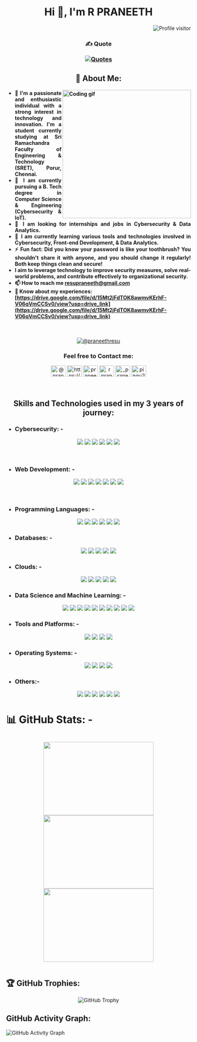 <h1 align="center">Hi 👋, I'm R PRANEETH</h1>

<img align="right" src="https://visitcount.itsvg.in/api?id=resu2003&icon=1&color=4)](https://visitcount.itsvg.in" alt="Profile visitor" /><br>

 <h3 align="center">✍️ Quote 

[![Quotes](https://quotes-github-readme.vercel.app/api?type=horizontal&theme=tokyonight)]()</h3>

## <h2 align="center"> 💫 About Me:</h2>
<h4 align="justify">

<img align="right" width="350" src="https://github.com/resu2003/resu2003/blob/main/cyber.webp" alt="Coding gif" />

- 🔭 I'm a passionate and enthusiastic individual with a strong interest in technology and innovation. I'm a student currently studying at Sri Ramachandra Faculty of Engineering & Technology (SRET), Porur, Chennai.<br>
- 👯 I am currently pursuing a B. Tech degree in Computer Science & Engineering (Cybersecurity & IoT). <br>
- 🤝 I am looking for internships and jobs in Cybersecurity & Data Analytics.<br>
- 🌱 I am currently learning various tools and technologies involved in Cybersecurity, Front-end Development, & Data Analytics.<br>
- ⚡ Fun fact: Did you know your password is like your toothbrush? You shouldn't share it with anyone, and you should change it regularly! Both keep things clean and secure!
- I aim to leverage technology to improve security measures, solve real-world problems, and contribute effectively to organizational security.
- 📫 How to reach me **resupraneeth@gmail.com**
- 📄 Know about my experiences: <br>
[https://drive.google.com/file/d/15Mt2jFdTOK8awmvKErhF-V06qVmCCSv0/view?usp=drive_link](https://drive.google.com/file/d/15Mt2jFdTOK8awmvKErhF-V06qVmCCSv0/view?usp=drive_link)
</h3>
<br>
<p align="center">
  <a href="https://twitter.com/@praneethresu" target="_blank"><img src="https://img.shields.io/twitter/follow/praneethresu?style=social" alt="@praneethresu" /></a>

<h3 align="center">Feel free to Contact me:</h3>
<p align="center">
<a href="https://twitter.com/@praneethresu" target="blank"><img align="center" src="https://raw.githubusercontent.com/rahuldkjain/github-profile-readme-generator/master/src/images/icons/Social/twitter.svg" alt="@praneethresu" height="30" width="40" /></a>
<a href="https://www.linkedin.com/in/r-praneeth-28ba7b252/" target="blank"><img align="center" src="https://raw.githubusercontent.com/rahuldkjain/github-profile-readme-generator/master/src/images/icons/Social/linked-in-alt.svg" alt="https://www.linkedin.com/in/r-praneeth-28ba7b252/" height="30" width="40" /></a>
<a href="https://kaggle.com/praneethresu" target="blank"><img align="center" src="https://raw.githubusercontent.com/rahuldkjain/github-profile-readme-generator/master/src/images/icons/Social/kaggle.svg" alt="praneethresu" height="30" width="40" /></a>
<a href="https://www.facebook.com/praneeth.resu/" target="blank"><img align="center" src="https://raw.githubusercontent.com/rahuldkjain/github-profile-readme-generator/master/src/images/icons/Social/facebook.svg" alt="r praneeth" height="30" width="40" /></a>
<a href="https://instagram.com/_praneeth_2509" target="blank"><img align="center" src="https://raw.githubusercontent.com/rahuldkjain/github-profile-readme-generator/master/src/images/icons/Social/instagram.svg" alt="_praneeth_2509" height="30" width="40" /></a>
<a href="https://www.leetcode.com/pingu2003" target="blank"><img align="center" src="https://raw.githubusercontent.com/rahuldkjain/github-profile-readme-generator/master/src/images/icons/Social/leet-code.svg" alt="pingu2003" height="30" width="40" /></a>
</p><br>

<h2 align="center"> Skills and Technologies used in my 3 years of journey:</h2>

- ### Cybersecurity: -
<p align="center">
  <img src="https://img.shields.io/badge/Metasploit-383838.svg?style=for-the-badge&logo=metasploit&logoColor=white" />
  <img src="https://img.shields.io/badge/Wireshark-1679A7.svg?style=for-the-badge&logo=wireshark&logoColor=white" />
  <img src="https://img.shields.io/badge/WebGoat-CC0000.svg?style=for-the-badge&logo=owasp&logoColor=white" />
  <img src="https://img.shields.io/badge/DVWA-339933.svg?style=for-the-badge&logo=owasp&logoColor=white" />
  <img src="https://img.shields.io/badge/Nmap-0073E6.svg?style=for-the-badge&logo=nmap&logoColor=white" />
  <img src="https://img.shields.io/badge/Nagios-217346.svg?style=for-the-badge&logo=nagios&logoColor=white" />
</p>
<br>

- ### Web Development: -
<p align="center">
  <img src="https://img.shields.io/badge/HTML5-E34F26.svg?style=for-the-badge&logo=HTML5&logoColor=white" />
  <img src="https://img.shields.io/badge/CSS3-1572B6.svg?style=for-the-badge&logo=CSS3&logoColor=white" />
  <img src="https://img.shields.io/badge/Bootstrap-7952B3.svg?style=for-the-badge&logo=Bootstrap&logoColor=white" />
  <img src="https://img.shields.io/badge/React-61DAFB.svg?style=for-the-badge&logo=React&logoColor=black" />
  <img src="https://img.shields.io/badge/Angular-0F0F11.svg?style=for-the-badge&logo=Angular&logoColor=white" />
  <img src="https://img.shields.io/badge/flask-%23000.svg?style=for-the-badge&logo=flask&logoColor=white" />
  <img src="https://img.shields.io/badge/spring-%236DB33F.svg?style=for-the-badge&logo=spring&logoColor=white" />
</p>
<br>

- ### Programming Languages: -
<p align="center">
  <img src="https://img.shields.io/badge/python-3670A0?style=for-the-badge&logo=python&logoColor=ffdd54" />
  <img src="https://img.shields.io/badge/r-%23276DC3.svg?style=for-the-badge&logo=r&logoColor=white" />
  <img src="https://img.shields.io/badge/c-%2300599C.svg?style=for-the-badge&logo=c&logoColor=white" />
  <img src="https://img.shields.io/badge/java-%23ED8B00.svg?style=for-the-badge&logo=openjdk&logoColor=white" />
  <img src="https://img.shields.io/badge/javascript-%23323330.svg?style=for-the-badge&logo=javascript&logoColor=%23F7DF1E" />
  <img src="https://img.shields.io/badge/kotlin-%237F52FF.svg?style=for-the-badge&logo=kotlin&logoColor=white" />
</p>

- ### Databases: -
<p align="center">
  <img src="https://img.shields.io/badge/mysql-4479A1.svg?style=for-the-badge&logo=mysql&logoColor=white" />
  <img src="https://img.shields.io/badge/MariaDB-003545?style=for-the-badge&logo=mariadb&logoColor=white" />
  <img src="https://img.shields.io/badge/MongoDB-%234ea94b.svg?style=for-the-badge&logo=mongodb&logoColor=white" />
  <img src="https://img.shields.io/badge/postgres-%23316192.svg?style=for-the-badge&logo=postgresql&logoColor=white" />
  <img src="https://img.shields.io/badge/Microsoft%20SQL%20Server-CC2927?style=for-the-badge&logo=microsoft%20sql%20server&logoColor=white" />
</p>

- ### Clouds: -
<p align="center">
  <img src="https://img.shields.io/badge/AWS-%23FF9900.svg?style=for-the-badge&logo=amazon-aws&logoColor=white" />
  <img src="https://img.shields.io/badge/Firebase-DD2C00.svg?style=for-the-badge&logo=Firebase&logoColor=white" />
  <img src="https://img.shields.io/badge/GoogleCloud-%234285F4.svg?style=for-the-badge&logo=google-cloud&logoColor=white" />
  <img src="https://img.shields.io/badge/XAMPP-FB7A24.svg?style=for-the-badge&logo=XAMPP&logoColor=white" />
  <img src="https://img.shields.io/badge/github-%23121011.svg?style=for-the-badge&logo=github&logoColor=white" />
</p>

- ### Data Science and Machine Learning: -
<p align="center">
  <img src="https://img.shields.io/badge/Anaconda-%2344A833.svg?style=for-the-badge&logo=anaconda&logoColor=white" />
  <img src="https://img.shields.io/badge/Keras-%23D00000.svg?style=for-the-badge&logo=Keras&logoColor=white" />
  <img src="https://img.shields.io/badge/Matplotlib-%23ffffff.svg?style=for-the-badge&logo=Matplotlib&logoColor=black" />
  <img src="https://img.shields.io/badge/numpy-%23013243.svg?style=for-the-badge&logo=numpy&logoColor=white" />
  <img src="https://img.shields.io/badge/pandas-%23150458.svg?style=for-the-badge&logo=pandas&logoColor=white" />
  <img src="https://img.shields.io/badge/Plotly-%233F4F75.svg?style=for-the-badge&logo=plotly&logoColor=white" />
  <img src="https://img.shields.io/badge/PyTorch-%23EE4C2C.svg?style=for-the-badge&logo=PyTorch&logoColor=white" />
  <img src="https://img.shields.io/badge/scikit--learn-%23F7931E.svg?style=for-the-badge&logo=scikit-learn&logoColor=white" />
  <img src="https://img.shields.io/badge/SciPy-%230C55A5.svg?style=for-the-badge&logo=scipy&logoColor=%white" />
  <img src="https://img.shields.io/badge/TensorFlow-%23FF6F00.svg?style=for-the-badge&logo=TensorFlow&logoColor=white" />
</p>

- ### Tools and Platforms: -
<p align="center">
  <img src="https://img.shields.io/badge/Visual%20Studio%20Code-007ACC.svg?style=for-the-badge&logo=Visual-Studio-Code&logoColor=white" />
  <img src="https://img.shields.io/badge/Jupyter-F37626.svg?style=for-the-badge&logo=Jupyter&logoColor=white" />
  <img src="https://img.shields.io/badge/Selenium-43B02A.svg?style=for-the-badge&logo=Selenium&logoColor=white" />
  <img src="https://img.shields.io/badge/markdown-%23000000.svg?style=for-the-badge&logo=markdown&logoColor=white" />
</p>

- ### Operating Systems: -
<p align="center">
  <img src="https://img.shields.io/badge/Kali%20Linux-557C94.svg?style=for-the-badge&logo=kali-linux&logoColor=white" />
  <img src="https://img.shields.io/badge/macOS-000000.svg?style=for-the-badge&logo=macOS&logoColor=white" />
  <img src="https://img.shields.io/badge/Windows-0078D4.svg?style=for-the-badge&logo=Windows&logoColor=white" />
  <img src="https://img.shields.io/badge/Raspberry%20Pi-A22846.svg?style=for-the-badge&logo=Raspberry-Pi&logoColor=white" />
</p>

- ### Others:-
<p align="center">
  <img src="https://img.shields.io/badge/Adafruit-000000.svg?style=for-the-badge&logo=Adafruit&logoColor=white" />
  <img src="https://img.shields.io/badge/opencv-%23white.svg?style=for-the-badge&logo=opencv&logoColor=white" />
  <img src="https://img.shields.io/badge/adobe-%23FF0000.svg?style=for-the-badge&logo=adobe&logoColor=white" />
  <img src="https://img.shields.io/badge/Adobe%20Acrobat%20Reader-EC1C24.svg?style=for-the-badge&logo=Adobe%20Acrobat%20Reader&logoColor=white" />
  <img src="https://img.shields.io/badge/figma-%23F24E1E.svg?style=for-the-badge&logo=figma&logoColor=white" />
  <img src="https://img.shields.io/badge/Canva-%2300C4CC.svg?style=for-the-badge&logo=Canva&logoColor=white" />
</p>

# 📊 GitHub Stats: -
<div style="display: flex; justify-content: space-between; align-items: center;"><p align="center">

  <img src="https://github-readme-stats.vercel.app/api?username=resu2003&theme=flag-india&hide_border=false&include_all_commits=true&count_private=true" width="300" height="200" />

  <img src="https://github-readme-streak-stats.herokuapp.com/?user=resu2003&theme=flag-india&hide_border=false" width="300" height="200" />

  <img src="https://github-readme-stats.vercel.app/api/top-langs/?username=resu2003&theme=flag-india&hide_border=false&include_all_commits=true&count_private=true&layout=compact" width="300" height="200" />
</p></div>

## 🏆 GitHub Trophies:
<p align="center">
  <img src="https://github-profile-trophy.vercel.app/?username=resu2003&theme=radical&no-frame=false&no-bg=true&margin-w=4" alt="GitHub Trophy" />
</p>

## GitHub Activity Graph:
![GitHub Activity Graph](https://github-readme-activity-graph.vercel.app/graph?username=resu2003&theme=x-code)

